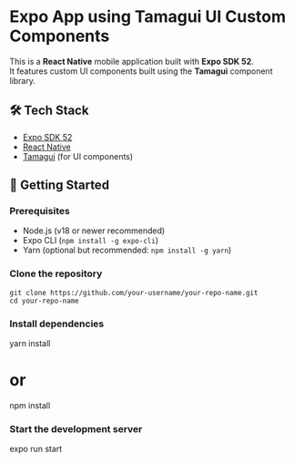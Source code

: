 # Expo App using Tamagui UI Custom Components

This is a **React Native** mobile application built with **Expo SDK 52**.  
It features custom UI components built using the **Tamagui** component library.

## 🛠 Tech Stack

- [Expo SDK 52](https://blog.expo.dev/expo-sdk-52-2d4c540f4f87)
- [React Native](https://reactnative.dev/)
- [Tamagui](https://tamagui.dev/) (for UI components)

## 🚀 Getting Started

### Prerequisites

- Node.js (v18 or newer recommended)
- Expo CLI (`npm install -g expo-cli`)
- Yarn (optional but recommended: `npm install -g yarn`)

### Clone the repository

```
git clone https://github.com/your-username/your-repo-name.git
cd your-repo-name
```

### Install dependencies

yarn install

# or

npm install

### Start the development server

expo run start
